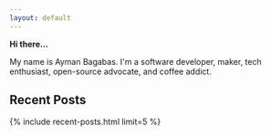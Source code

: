 ```yaml
---
layout: default
---
```



**Hi there...**

My name is Ayman Bagabas. I'm a software developer, maker, tech enthusiast, open-source advocate, and coffee addict.

## Recent Posts

{% include recent-posts.html limit=5 %}